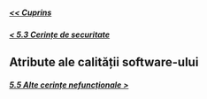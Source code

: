 ##### [<< Cuprins](../Cuprins.md)
##### [< 5.3 Cerințe de securitate](5.3%20Cerințe%20de%20securitate.md)
## Atribute ale calității software-ului
##### [5.5 Alte cerințe nefuncționale >](5.5%20Alte%20cerințe%20nefuncționale.md)